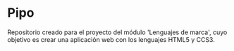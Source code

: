# Pipo
Repositorio creado para el proyecto del módulo 'Lenguajes de marca', cuyo objetivo es crear una aplicación web con los lenguajes HTML5 y CCS3.
